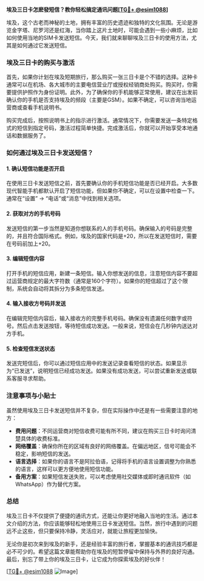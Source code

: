 **埃及三日卡怎麽發短信？教你轻松搞定通讯问题[[TG💪+ @esim1088](https://t.me/s/esim1088)]**

埃及，这个古老而神秘的土地，拥有丰富的历史遗迹和独特的文化氛围。无论是游览金字塔、尼罗河还是红海，当你踏上这片土地时，可能会遇到一些小麻烦，比如如何使用当地的SIM卡发送短信。今天，我们就来聊聊埃及三日卡的使用方法，尤其是如何通过它发送短信。

### 埃及三日卡的购买与激活

首先，如果你计划在埃及短期旅行，那么购买一张三日卡是个不错的选择。这种卡通常可以在机场、各大城市的主要电信营业厅或授权经销商处购买。购买时，你需要提供护照作为身份证明。此外，为了确保你的手机能够正常使用，建议在出发前确认你的手机是否支持埃及的频段（主要是GSM）。如果不确定，可以咨询当地运营商或查看手机说明书。

购买完成后，按照说明书上的指示进行激活。通常情况下，你需要发送一条特定格式的短信到指定号码，激活过程简单快捷。完成激活后，你就可以开始享受本地通话和数据服务了。

### 如何通过埃及三日卡发送短信？

#### 1. 确认短信功能是否开启

在使用三日卡发送短信之前，首先要确认你的手机短信功能是否已经开启。大多数现代智能手机都默认开启了短信功能，但如果你不确定，可以在设置中检查一下。通常在“设置” -> “电话”或“消息”中找到相关选项。

#### 2. 获取对方的手机号码

发送短信的第一步当然是知道你想联系的人的手机号码。确保输入的号码是完整的，并且符合国际格式。例如，埃及的国家代码是+20，所以在发送短信时，需要在号码前加上+20。

#### 3. 编辑短信内容

打开手机的短信应用，新建一条短信。输入你想发送的信息，注意短信内容不要超过运营商规定的最大字符数（通常是160个字符）。如果你的短信超过了这个限制，系统会自动将其拆分为多条短信发送。

#### 4. 输入接收方号码并发送

在编辑完短信内容后，输入接收方的完整手机号码。确保没有遗漏任何数字或符号。然后点击发送按钮，等待短信成功发送。一般来说，短信会在几秒钟内送达对方手机。

#### 5. 检查短信发送状态

发送完短信后，你可以通过短信应用中的发送记录查看短信的状态。如果显示为“已发送”，说明短信已经成功发送。如果没有成功发送，可以尝试重新发送或联系客服寻求帮助。

### 注意事项与小贴士

虽然使用埃及三日卡发送短信并不复杂，但在实际操作中还是有一些需要注意的地方：

- **费用问题**：不同运营商对短信收费可能有所不同，建议在购买三日卡时询问清楚具体的收费标准。
- **网络覆盖**：确保你所在的区域有良好的网络覆盖。在偏远地区，信号可能会不稳定，影响短信的发送。
- **语言选择**：如果你的语言不是阿拉伯语，记得将手机的语言设置调整为你熟悉的语言，这样可以更方便地使用短信功能。
- **备用方案**：如果短信发送失败，可以考虑使用社交媒体或即时通讯软件（如WhatsApp）作为替代方案。

### 总结

埃及三日卡不仅提供了便捷的通讯方式，还能让你更好地融入当地的生活。通过本文介绍的方法，你应该能够轻松地使用三日卡发送短信。当然，旅行中遇到的问题远不止这些，但只要保持冷静，灵活应对，就能让旅程更加愉快。

无论你是初次来到埃及的新手，还是经验丰富的旅行者，掌握基本的通讯技巧都是必不可少的。希望这篇文章能帮助你在埃及的短暂停留中保持与外界的良好沟通。最后，别忘了带上你的埃及三日卡，让它成为你探索埃及的好伙伴！

[[TG💪+ @esim1088](https://t.me/s/esim1088) ![Image](https://i.postimg.cc/4NQfJmqS/Snipaste-2025-05-13-00-14-12.png)]